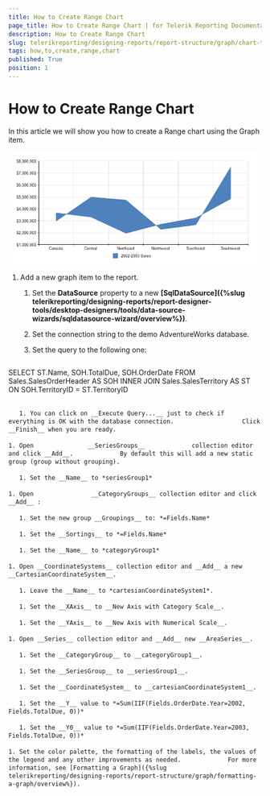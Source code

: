 ```yaml
---
title: How to Create Range Chart
page_title: How to Create Range Chart | for Telerik Reporting Documentation
description: How to Create Range Chart
slug: telerikreporting/designing-reports/report-structure/graph/chart-types/range-charts/how-to-create-range-chart
tags: how,to,create,range,chart
published: True
position: 1
---
```


# How to Create Range Chart



In this article we will show you how to create a Range chart using the Graph item.         

  ![Range Area Chart](images/Graph/RangeAreaChart.png)

1. Add a new graph item to the report.

   1. Set the __DataSource__ property to a new                    __[SqlDataSource]({%slug telerikreporting/designing-reports/report-designer-tools/desktop-designers/tools/data-source-wizards/sqldatasource-wizard/overview%})__.                 

   1. Set the connection string to the demo AdventureWorks database.

   1. Set the query to the following one:

    
      ````sql
SELECT ST.Name, SOH.TotalDue, SOH.OrderDate
FROM Sales.SalesOrderHeader AS SOH
INNER JOIN Sales.SalesTerritory AS ST ON SOH.TerritoryID = ST.TerritoryID
````

   1. You can click on __Execute Query...__ just to check if everything is OK with the database connection.                   Click __Finish__ when you are ready.                 

1. Open               __SeriesGroups__             collection editor and click __Add__.             By default this will add a new static group (group without grouping).             

   1. Set the __Name__ to *seriesGroup1* 

1. Open                __CategoryGroups__ collection editor and click __Add__ :             

   1. Set the new group __Groupings__ to: *=Fields.Name* 

   1. Set the __Sortings__ to *=Fields.Name* 

   1. Set the __Name__ to *categoryGroup1* 

1. Open __CoordinateSystems__ collection editor and __Add__ a new __CartesianCoordinateSystem__.             

   1. Leave the __Name__ to *cartesianCoordinateSystem1*.                 

   1. Set the __XAxis__ to __New Axis with Category Scale__.                 

   1. Set the __YAxis__ to __New Axis with Numerical Scale__.                 

1. Open __Series__ collection editor and __Add__ new __AreaSeries__.             

   1. Set the __CategoryGroup__ to __categoryGroup1__.                 

   1. Set the __SeriesGroup__ to __seriesGroup1__.                 

   1. Set the __CoordinateSystem__ to __cartesianCoordinateSystem1__.                 

   1. Set the __Y__ value to *=Sum(IIF(Fields.OrderDate.Year=2002, Fields.TotalDue, 0))* 

   1. Set the __Y0__ value to *=Sum(IIF(Fields.OrderDate.Year=2003, Fields.TotalDue, 0))* 

1. Set the color palette, the formatting of the labels, the values of the legend and any other improvements as needed.             For more information, see [Formatting a Graph]({%slug telerikreporting/designing-reports/report-structure/graph/formatting-a-graph/overview%}).             


